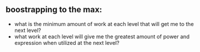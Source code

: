 ## boostrapping to the max:
- what is the minimum amount of work at each level that will get me to the next level?
- what work at each level will give me the greatest amount of power and expression when utilized at the next level?
